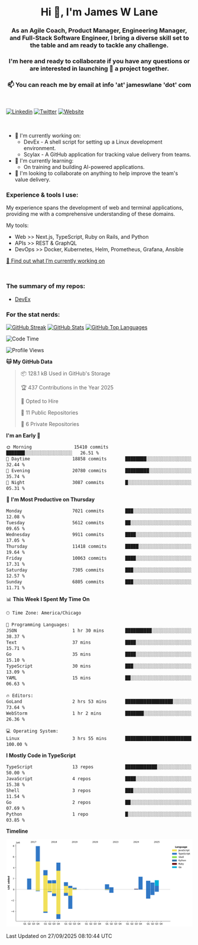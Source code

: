 <h1 align="center">Hi 👋, I'm James W Lane</h1>
<h3 align="center">As an Agile Coach, Product Manager, Engineering Manager, and Full-Stack Software Engineer, I bring a diverse skill set to the table and am ready to tackle any challenge.</h3>
<h3 align="center">I'm here and ready to collaborate if you have any questions or are interested in launching 🚀 a project together.</h3>

<div style="margin-top: 16px;" />

<h3 align="center">📫 You can reach me by email at info 'at' jameswlane 'dot' com</h3>

<div style="margin-top: 48px;" />

[![Linkedin](https://img.shields.io/badge/LinkedIn-0077B5?style=for-the-badge&logo=linkedin&logoColor=white)](https://www.linkedin.com/in/jameswlane/)
[![Twitter](https://img.shields.io/badge/Twitter-1DA1F2?style=for-the-badge&logo=twitter&logoColor=white)](https://x.com/jameswlane)
[![Website](https://img.shields.io/website?down_color=red&down_message=offline&style=for-the-badge&up_color=green&up_message=up&url=https%3A%2F%2Fwww.jameswlane.com)](https://www.jameswlane.com)

<div style="margin-top: 48px;" />

- 🔭 I'm currently working on:
  - DevEx - A shell script for setting up a Linux development environment.
  - Scylax - A GitHub application for tracking value delivery from teams.
- 🌱 I'm currently learning:
  - On training and building AI-powered applications.
- 👯 I'm looking to collaborate on anything to help improve the team's value delivery.

### Experience & tools I use:

My experience spans the development of web and terminal applications, providing me with a comprehensive understanding of these domains.

My tools:
- Web >> Next.js, TypeScript, Ruby on Rails, and Python
- APIs >> REST & GraphQL
- DevOps >> Docker, Kubernetes, Helm, Prometheus, Grafana, Ansible

[🔭 Find out what I’m currently working on](https://www.jameswlane.com/now)  

<div style="margin-top: 50px;"/>

### The summary of my repos:
- [DevEx](https://github.com/jameswlane/devex)  

### For the stat nerds:
[![GitHub Streak](https://github-readme-streak-stats.herokuapp.com?user=jameswlane&theme=tokyonight)](https://git.io/streak-stats)
[![GitHub Stats](https://github-readme-stats.vercel.app/api?username=jameswlane&show_icons=true&theme=tokyonight)](https://github-readme-stats.vercel.app)
[![GitHub Top Languages](https://github-readme-stats.vercel.app/api/top-langs?username=jameswlane&show_icons=true&locale=en&layout=compact&theme=tokyonight)](https://github-readme-stats.vercel.app)

<!--START_SECTION:waka-->
![Code Time](http://img.shields.io/badge/Code%20Time-700%20hrs%2030%20mins-blue)

![Profile Views](http://img.shields.io/badge/Profile%20Views-1-blue)

**🐱 My GitHub Data** 

> 📦 128.1 kB Used in GitHub's Storage 
 > 
> 🏆 437 Contributions in the Year 2025
 > 
> 💼 Opted to Hire
 > 
> 📜 11 Public Repositories 
 > 
> 🔑 6 Private Repositories 
 > 
**I'm an Early 🐤** 

```text
🌞 Morning                15410 commits       ███████░░░░░░░░░░░░░░░░░░   26.51 % 
🌆 Daytime                18858 commits       ████████░░░░░░░░░░░░░░░░░   32.44 % 
🌃 Evening                20780 commits       █████████░░░░░░░░░░░░░░░░   35.74 % 
🌙 Night                  3087 commits        █░░░░░░░░░░░░░░░░░░░░░░░░   05.31 % 
```
📅 **I'm Most Productive on Thursday** 

```text
Monday                   7021 commits        ███░░░░░░░░░░░░░░░░░░░░░░   12.08 % 
Tuesday                  5612 commits        ██░░░░░░░░░░░░░░░░░░░░░░░   09.65 % 
Wednesday                9911 commits        ████░░░░░░░░░░░░░░░░░░░░░   17.05 % 
Thursday                 11418 commits       █████░░░░░░░░░░░░░░░░░░░░   19.64 % 
Friday                   10063 commits       ████░░░░░░░░░░░░░░░░░░░░░   17.31 % 
Saturday                 7305 commits        ███░░░░░░░░░░░░░░░░░░░░░░   12.57 % 
Sunday                   6805 commits        ███░░░░░░░░░░░░░░░░░░░░░░   11.71 % 
```


📊 **This Week I Spent My Time On** 

```text
🕑︎ Time Zone: America/Chicago

💬 Programming Languages: 
JSON                     1 hr 30 mins        ██████████░░░░░░░░░░░░░░░   38.37 % 
Text                     37 mins             ████░░░░░░░░░░░░░░░░░░░░░   15.71 % 
Go                       35 mins             ████░░░░░░░░░░░░░░░░░░░░░   15.10 % 
TypeScript               30 mins             ███░░░░░░░░░░░░░░░░░░░░░░   13.09 % 
YAML                     15 mins             ██░░░░░░░░░░░░░░░░░░░░░░░   06.63 % 

🔥 Editors: 
GoLand                   2 hrs 53 mins       ██████████████████░░░░░░░   73.64 % 
WebStorm                 1 hr 2 mins         ███████░░░░░░░░░░░░░░░░░░   26.36 % 

💻 Operating System: 
Linux                    3 hrs 55 mins       █████████████████████████   100.00 % 
```

**I Mostly Code in TypeScript** 

```text
TypeScript               13 repos            ████████████░░░░░░░░░░░░░   50.00 % 
JavaScript               4 repos             ████░░░░░░░░░░░░░░░░░░░░░   15.38 % 
Shell                    3 repos             ███░░░░░░░░░░░░░░░░░░░░░░   11.54 % 
Go                       2 repos             ██░░░░░░░░░░░░░░░░░░░░░░░   07.69 % 
Python                   1 repo              █░░░░░░░░░░░░░░░░░░░░░░░░   03.85 % 
```



**Timeline**

![Lines of Code chart](https://raw.githubusercontent.com/jameswlane/jameswlane/main/assets/bar_graph.png)


 Last Updated on 27/09/2025 08:10:44 UTC
<!--END_SECTION:waka-->

